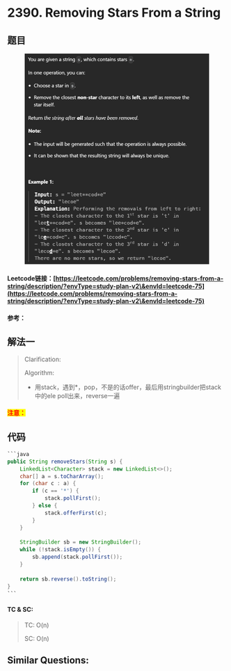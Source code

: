 # 2390. Removing Stars From a String

## 题目

<figure><img src="../../.gitbook/assets/image (3).png" alt=""><figcaption></figcaption></figure>

#### Leetcode链接：[https://leetcode.com/problems/removing-stars-from-a-string/description/?envType=study-plan-v2\&envId=leetcode-75](https://leetcode.com/problems/removing-stars-from-a-string/description/?envType=study-plan-v2\&envId=leetcode-75)

#### 参考：

## 解法一

> Clarification:&#x20;
>
> Algorithm:&#x20;
>
> * 用stack，遇到\*，pop，不是的话offer，最后用stringbuilder把stack中的ele poll出来，reverse一遍

#### <mark style="color:red;">注意：</mark>

## 代码

````java
```java
public String removeStars(String s) {
    LinkedList<Character> stack = new LinkedList<>();
    char[] a = s.toCharArray();
    for (char c : a) {
        if (c == '*') {
            stack.pollFirst();
        } else {
            stack.offerFirst(c);
        }
    }

    StringBuilder sb = new StringBuilder();
    while (!stack.isEmpty()) {
        sb.append(stack.pollFirst());
    }

    return sb.reverse().toString();
}
```
````

#### TC & SC:&#x20;

> TC: O(n)
>
> SC: O(n)

## **Similar Questions:**&#x20;
